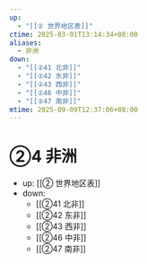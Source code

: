```yaml
---
up:
  - "[[② 世界地区表]]"
ctime: 2025-03-01T13:14:34+08:00
aliases:
  - 非洲
down:
  - "[[②41 北非]]"
  - "[[②42 东非]]"
  - "[[②43 西非]]"
  - "[[②46 中非]]"
  - "[[②47 南非]]"
mtime: 2025-09-09T12:37:06+08:00
---
```


# ②4 非洲

- up: [[② 世界地区表]]
- down:	
	- [[②41 北非]]
	- [[②42 东非]]
	- [[②43 西非]]
	- [[②46 中非]]
	- [[②47 南非]]
	
